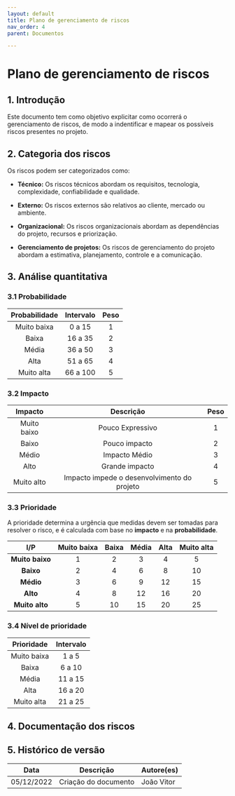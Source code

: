```yaml
---
layout: default
title: Plano de gerenciamento de riscos
nav_order: 4
parent: Documentos

---
```


# Plano de gerenciamento de riscos


## 1. Introdução
Este documento tem como objetivo explicitar como ocorrerá o gerenciamento de riscos, de modo a indentificar e mapear os possíveis riscos presentes no projeto.

## 2. Categoria dos riscos

Os riscos podem ser categorizados como:

- **Técnico:** Os riscos técnicos abordam os requisitos, tecnologia, complexidade, confiabilidade e qualidade.

- **Externo:** Os riscos externos são relativos ao cliente, mercado ou ambiente.

- **Organizacional:** Os riscos organizacionais abordam as dependências do projeto, recursos e priorização.

- **Gerenciamento de projetos:** Os riscos de gerenciamento do projeto abordam a estimativa, planejamento, controle e a comunicação.


## 3. Análise quantitativa

### 3.1 Probabilidade

| Probabilidade | Intervalo | Peso |
| :-----------: | :-------: | :--: |
|  Muito baixa  | 0 a 15    |  1   |
|     Baixa     | 16 a 35   |  2   |
|     Média     | 36 a 50   |  3   |
|     Alta      | 51 a 65   |  4   |
|  Muito alta   | 66 a 100  |  5   |

### 3.2 Impacto

|   Impacto   |                  Descrição                  | Peso |
| :---------: | :-----------------------------------------: | :--: |
| Muito baixo |              Pouco Expressivo               |  1   |
|    Baixo    |                Pouco impacto                |  2   |
|    Médio    |                Impacto Médio                |  3   |
|    Alto     |               Grande impacto                |  4   |
| Muito alto  | Impacto impede o desenvolvimento do projeto |  5   |

### 3.3 Prioridade

A prioridade determina a urgência que medidas devem ser tomadas para resolver o risco, e é calculada com base no **impacto** e na **probabilidade**.

|       I/P       | **Muito baixa** | **Baixa** | **Média** | **Alta** | **Muito alta** |
| :-------------: | :-------------: | :-------: | :-------: | :------: | :------------: |
| **Muito baixo** |        1        |     2     |     3     |     4    |        5       |
|    **Baixo**    |        2        |     4     |     6     |     8    |       10       |
|    **Médio**    |        3        |     6     |     9     |    12    |       15       |
|    **Alto**     |        4        |     8     |    12     |    16    |       20       |
| **Muito alto**  |        5        |    10     |    15     |    20    |       25       |

### 3.4 Nível de prioridade

| Prioridade  | Intervalo |
| :---------: | :-------: |
| Muito baixa |   1 a 5   |
|    Baixa    |  6 a 10   |
|    Média    |  11 a 15  |
|    Alta     |  16 a 20  |
| Muito alta  |  21 a 25  |



## 4. Documentação dos riscos


## 5. Histórico de versão

|**Data**|**Descrição**|**Autore(es)**|
|--------|-------------|--------------|
|05/12/2022| Criação do documento | João Vitor |